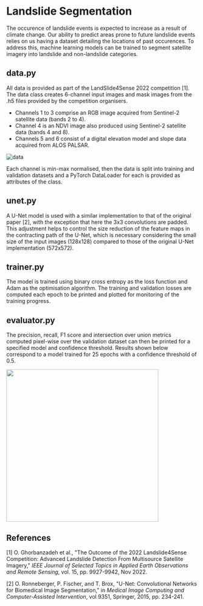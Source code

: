 # Landslide Segmentation

The occurence of landslide events is expected to increase as a result of climate change. Our ability to predict areas prone to future landslide events relies on us having a dataset detailing the locations of past occurences. To address this, machine learning models can be trained to segment satellite imagery into landslide and non-landslide categories.

## data.py
All data is provided as part of the LandSlide4Sense 2022 competition [1]. The data class creates 6-channel input images and mask images from the .h5 files provided by the competition organisers. 
- Channels 1 to 3 comprise an RGB image acquired from Sentinel-2 satellite data (bands 2 to 4).
- Channel 4 is an NDVI image also produced using Sentinel-2 satellite data (bands 4 and 8).
- Channels 5 and 6 consist of a digital elevation model and slope data acquired from ALOS PALSAR.
  
![data](https://github.com/user-attachments/assets/09c5daba-cd62-4dbf-af1f-895445c60e9d)

Each channel is min-max normalised, then the data is split into training and validation datasets and a PyTorch DataLoader for each is provided as attributes of the class.

## unet.py
A U-Net model is used with a similar implementation to that of the original paper [2], with the exception that here the 3x3 convolutions are padded. This adjustment helps to control the size reduction of the feature maps in the contracting path of the U-Net, which is necessary considering the small size of the input images (128x128) compared to those of the original U-Net implementation (572x572).

## trainer.py
The model is trained using binary cross entropy as the loss function and Adam as the optimisation algorithm. The training and validation losses are computed each epoch to be printed and plotted for monitoring of the training progress.

## evaluator.py
The precision, recall, F1 score and intersection over union metrics computed pixel-wise over the validation dataset can then be printed for a specified model and confidence threshold. Results shown below correspond to a model trained for 25 epochs with a confidence threshold of 0.5.

<img src="https://github.com/user-attachments/assets/4702af68-558f-4d72-97e9-023cbbca793e" width="400"/>

## References

[1] O. Ghorbanzadeh et al., "The Outcome of the 2022 Landslide4Sense Competition: Advanced Landslide Detection From Multisource Satellite Imagery," *IEEE Journal of Selected Topics in Applied Earth Observations and Remote Sensing*, vol. 15, pp. 9927-9942, Nov 2022.

[2] O. Ronneberger, P. Fischer, and T. Brox, "U-Net: Convolutional Networks for Biomedical Image Segmentation," in *Medical Image Computing and Computer-Assisted Intervention*, vol 9351, Springer, 2015, pp. 234-241.
